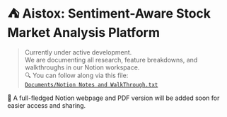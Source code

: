 # ⛺ Aistox: Sentiment-Aware Stock Market Analysis Platform

> Currently under active development.  
> We are documenting all research, feature breakdowns, and walkthroughs in our Notion workspace.  
> 🔍 You can follow along via this file:  
> [`Documents/Notion Notes and WalkThrough.txt`](Documents/Notion%20Notes%20and%20WalkThrough.txt)

📄 A full-fledged Notion webpage and PDF version will be added soon for easier access and sharing.
